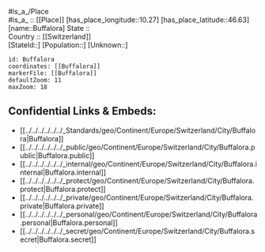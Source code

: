 ﻿---
location: [46.63,10.27] 
mapzoom: [7,12] 
mapmarker: city 
type: City
tags:
- geo/City


SpocWebEntityId: 29404
isDeleted: false
confidential: public

---
#is_a_/Place  
#is_a_ :: [[Place]] 
[has_place_longitude::10.27] 
[has_place_latitude::46.63] 
[name::Buffalora] 
State ::  
Country :: [[Switzerland]]  
[StateId::] 
[Population::] 
[Unknown::] 


```leaflet
id: Buffalora
coordinates: [[Buffalora]] 
markerFile: [[Buffalora]] 
defaultZoom: 11 
maxZoom: 18
```


## Confidential Links & Embeds: 
- [[../../../../../../_Standards/geo/Continent/Europe/Switzerland/City/Buffalora|Buffalora]] 
- [[../../../../../../_public/geo/Continent/Europe/Switzerland/City/Buffalora.public|Buffalora.public]] 
- [[../../../../../../_internal/geo/Continent/Europe/Switzerland/City/Buffalora.internal|Buffalora.internal]] 
- [[../../../../../../_protect/geo/Continent/Europe/Switzerland/City/Buffalora.protect|Buffalora.protect]] 
- [[../../../../../../_private/geo/Continent/Europe/Switzerland/City/Buffalora.private|Buffalora.private]] 
- [[../../../../../../_personal/geo/Continent/Europe/Switzerland/City/Buffalora.personal|Buffalora.personal]] 
- [[../../../../../../_secret/geo/Continent/Europe/Switzerland/City/Buffalora.secret|Buffalora.secret]] 
